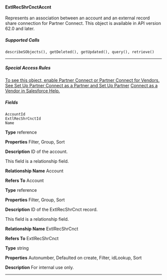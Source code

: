 #### ExtlRecShrCnctAccnt

Represents an association between an account and an external record share connection for Partner Connect. This object is available in
API version 62.0 and later.

##### Supported Calls
```
describeSObjects(), getDeleted(), getUpdated(), query(), retrieve()

```

-----

##### Special Access Rules

[To see this object, enable Partner Connect or Partner Connect for Vendors. See Set Up Partner Connect as a Partner and Set Up Partner](https://help.salesforce.com/s/articleView?id=sf.prm_pc_setup_partner_parent.htm&language=en_US)
[Connect as a Vendor in Salesforce Help.](https://help.salesforce.com/s/articleView?id=sf.prm_pc_setup_vendor_parent.htm&language=en_US)

##### Fields

```
AccountId
ExtlRecShrCnctId
Name

```

**Type**
reference

**Properties**
Filter, Group, Sort

**Description**
ID of the account.

This field is a relationship field.

**Relationship Name**
Account

**Refers To**
Account

**Type**
reference

**Properties**
Filter, Group, Sort

**Description**
ID of the ExtlRecShrCnct record.

This field is a relationship field.

**Relationship Name**
ExtlRecShrCnct

**Refers To**
ExtlRecShrCnct

**Type**
string

**Properties**
Autonumber, Defaulted on create, Filter, idLookup, Sort

**Description**
For internal use only.


-----
